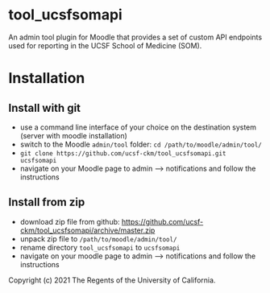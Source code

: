 
# tool_ucsfsomapi

An admin tool plugin for Moodle that provides a set of custom API endpoints used for reporting
in the UCSF School of Medicine (SOM).

# Installation

## Install with git
* use a command line interface of your choice on the destination system (server with moodle installation)
* switch to the Moodle `admin/tool` folder: `cd /path/to/moodle/admin/tool/`
* `git clone https://github.com/ucsf-ckm/tool_ucsfsomapi.git ucsfsomapi`
* navigate on your Moodle page to admin --> notifications and follow the instructions

## Install from zip
* download zip file from github: https://github.com/ucsf-ckm/tool_ucsfsomapi/archive/master.zip
* unpack zip file to `/path/to/moodle/admin/tool/`
* rename directory `tool_ucsfsomapi` to `ucsfsomapi`
* navigate on your moodle page to admin --> notifications and follow the instructions

Copyright (c) 2021 The Regents of the University of California.
